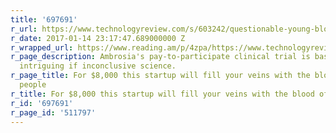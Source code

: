 ```yaml
---
title: '697691'
r_url: https://www.technologyreview.com/s/603242/questionable-young-blood-transfusions-offered-in-us-as-anti-aging-remedy/
r_date: 2017-01-14 23:17:47.689000000 Z
r_wrapped_url: https://www.reading.am/p/4zpa/https://www.technologyreview.com/s/603242/questionable-young-blood-transfusions-offered-in-us-as-anti-aging-remedy/
r_page_description: Ambrosia's pay-to-participate clinical trial is based on some
  intriguing if inconclusive science.
r_page_title: For $8,000 this startup will fill your veins with the blood of young
  people
r_title: For $8,000 this startup will fill your veins with the blood of young people
r_id: '697691'
r_page_id: '511797'
---
```


